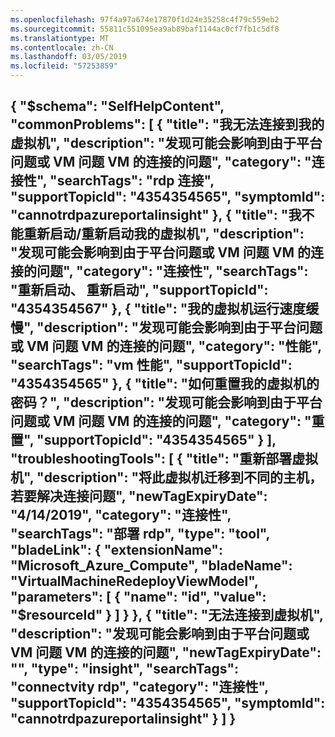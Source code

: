 ```yaml
---
ms.openlocfilehash: 97f4a97a674e17870f1d24e35258c4f79c559eb2
ms.sourcegitcommit: 55811c551095ea9ab89baf1144ac0cf7fb1c5df8
ms.translationtype: MT
ms.contentlocale: zh-CN
ms.lasthandoff: 03/05/2019
ms.locfileid: "57253859"
---
```

<properties
pageTitle="最重要的常见计算问题"
description="基于前计算问题的工作流文档菜单"        
service="microsoft.compute"
resource="virtualmachines"
authors="gamore"
displayOrder=""
articleId="7bd33a4a-8d59-4f16-a965-f1ac9deb730e"
selfHelpType="diagnoseandsolvev2"
resourceTags="linux"
productPesId="15571"
cloudEnvironments="public"
/>
---
{
    "$schema": "SelfHelpContent",
    "commonProblems": [
        {
            "title": "我无法连接到我的虚拟机",
            "description": "发现可能会影响到由于平台问题或 VM 问题 VM 的连接的问题",
            "category": "连接性",
            "searchTags": "rdp 连接",
            "supportTopicId": "4354354565",
            "symptomId": "cannotrdpazureportalinsight"
        },
        {
            "title": "我不能重新启动/重新启动我的虚拟机",
            "description": "发现可能会影响到由于平台问题或 VM 问题 VM 的连接的问题",
            "category": "连接性",
            "searchTags": "重新启动、 重新启动",
            "supportTopicId": "4354354567"
        },
        {
            "title": "我的虚拟机运行速度缓慢",
            "description": "发现可能会影响到由于平台问题或 VM 问题 VM 的连接的问题",
            "category": "性能",
            "searchTags": "vm 性能",
            "supportTopicId": "4354354565"
        },
        {
            "title": "如何重置我的虚拟机的密码？",
            "description": "发现可能会影响到由于平台问题或 VM 问题 VM 的连接的问题",
            "category": "重置",
            "supportTopicId": "4354354565"
        }
    ],
    "troubleshootingTools": [
        {
            "title": "重新部署虚拟机",
            "description": "将此虚拟机迁移到不同的主机，若要解决连接问题",
            "newTagExpiryDate": "4/14/2019",
            "category": "连接性",
            "searchTags": "部署 rdp",
            "type": "tool",
            "bladeLink": {
                "extensionName": "Microsoft_Azure_Compute",
                "bladeName": "VirtualMachineRedeployViewModel",
                "parameters": [
                    {
                        "name": "id",
                        "value": "$resourceId"
                    }
                ]
            }
        },
        {
            "title": "无法连接到虚拟机",
            "description": "发现可能会影响到由于平台问题或 VM 问题 VM 的连接的问题",
            "newTagExpiryDate": "",
            "type": "insight",
            "searchTags": "connectvity rdp",
            "category": "连接性",
            "supportTopicId": "4354354565",
            "symptomId": "cannotrdpazureportalinsight"
        }
    ]
}
---
